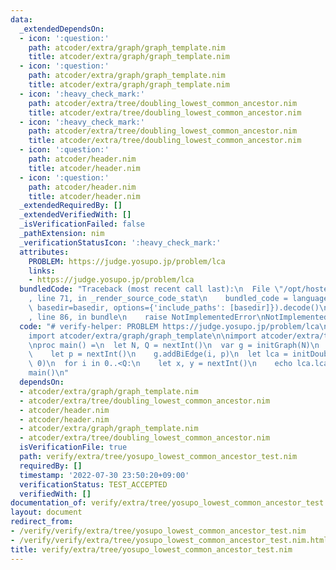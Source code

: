 ```yaml
---
data:
  _extendedDependsOn:
  - icon: ':question:'
    path: atcoder/extra/graph/graph_template.nim
    title: atcoder/extra/graph/graph_template.nim
  - icon: ':question:'
    path: atcoder/extra/graph/graph_template.nim
    title: atcoder/extra/graph/graph_template.nim
  - icon: ':heavy_check_mark:'
    path: atcoder/extra/tree/doubling_lowest_common_ancestor.nim
    title: atcoder/extra/tree/doubling_lowest_common_ancestor.nim
  - icon: ':heavy_check_mark:'
    path: atcoder/extra/tree/doubling_lowest_common_ancestor.nim
    title: atcoder/extra/tree/doubling_lowest_common_ancestor.nim
  - icon: ':question:'
    path: atcoder/header.nim
    title: atcoder/header.nim
  - icon: ':question:'
    path: atcoder/header.nim
    title: atcoder/header.nim
  _extendedRequiredBy: []
  _extendedVerifiedWith: []
  _isVerificationFailed: false
  _pathExtension: nim
  _verificationStatusIcon: ':heavy_check_mark:'
  attributes:
    PROBLEM: https://judge.yosupo.jp/problem/lca
    links:
    - https://judge.yosupo.jp/problem/lca
  bundledCode: "Traceback (most recent call last):\n  File \"/opt/hostedtoolcache/Python/3.10.6/x64/lib/python3.10/site-packages/onlinejudge_verify/documentation/build.py\"\
    , line 71, in _render_source_code_stat\n    bundled_code = language.bundle(stat.path,\
    \ basedir=basedir, options={'include_paths': [basedir]}).decode()\n  File \"/opt/hostedtoolcache/Python/3.10.6/x64/lib/python3.10/site-packages/onlinejudge_verify/languages/nim.py\"\
    , line 86, in bundle\n    raise NotImplementedError\nNotImplementedError\n"
  code: "# verify-helper: PROBLEM https://judge.yosupo.jp/problem/lca\n\ninclude atcoder/header\n\
    import atcoder/extra/graph/graph_template\n\nimport atcoder/extra/tree/doubling_lowest_common_ancestor\n\
    \nproc main() =\n  let N, Q = nextInt()\n  var g = initGraph(N)\n  for i in 1..<N:\n\
    \    let p = nextInt()\n    g.addBiEdge(i, p)\n  let lca = initDoublingLowestCommonAncestor(g,\
    \ 0)\n  for i in 0..<Q:\n    let x, y = nextInt()\n    echo lca.lca(x, y)\n\n\
    main()\n"
  dependsOn:
  - atcoder/extra/graph/graph_template.nim
  - atcoder/extra/tree/doubling_lowest_common_ancestor.nim
  - atcoder/header.nim
  - atcoder/header.nim
  - atcoder/extra/graph/graph_template.nim
  - atcoder/extra/tree/doubling_lowest_common_ancestor.nim
  isVerificationFile: true
  path: verify/extra/tree/yosupo_lowest_common_ancestor_test.nim
  requiredBy: []
  timestamp: '2022-07-30 23:50:20+09:00'
  verificationStatus: TEST_ACCEPTED
  verifiedWith: []
documentation_of: verify/extra/tree/yosupo_lowest_common_ancestor_test.nim
layout: document
redirect_from:
- /verify/verify/extra/tree/yosupo_lowest_common_ancestor_test.nim
- /verify/verify/extra/tree/yosupo_lowest_common_ancestor_test.nim.html
title: verify/extra/tree/yosupo_lowest_common_ancestor_test.nim
---
```

